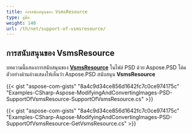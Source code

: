 ```yaml
---
title: การสนับสนุนของ VsmsResource
type: คู่มือ
weight: 140
url: /th/net/support-of-vsmsresource/
---
```


## **การสนับสนุนของ VsmsResource**
บทความนี้แสดงการสนับสนุนของ [**VsmsResource**](https://reference.aspose.com/psd/net/aspose.psd.fileformats.psd.layers.layerresources/vsmsresource) ในไฟล์ PSD ด้วย Aspose.PSD โค้ดตัวอย่างด้านล่างแสดงให้เห็นว่า Aspose.PSD สนับสนุน **VsmsResource**

{{< gist "aspose-com-gists" "8a4c9d34ce856d1642fc7c0ce974175c" "Examples-CSharp-Aspose-ModifyingAndConvertingImages-PSD-SupportOfVsmsResource-SupportOfVsmsResource.cs" >}}

{{< gist "aspose-com-gists" "8a4c9d34ce856d1642fc7c0ce974175c" "Examples-CSharp-Aspose-ModifyingAndConvertingImages-PSD-SupportOfVsmsResource-GetVsmsResource.cs" >}}


